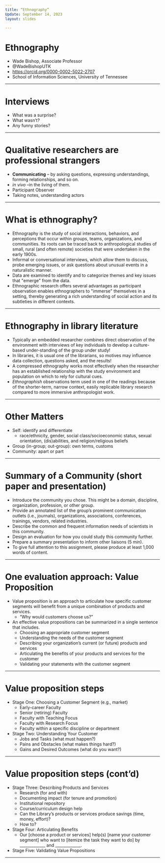 ```yaml
---
title: “Ethnography”
Update: September 14, 2023
layout: slides

---
```


# Ethnography

- Wade Bishop, Associate Professor
- @WadeBishopUTK
- https://orcid.org/0000-0002-5022-2707
- School of Information Sciences, University of Tennessee

---

# Interviews

- What was a surprise?
- What wasn’t?
- Any funny stories?

---

# Qualitative researchers are professional strangers

- **Communicating** – by asking questions, expressing understandings, forming relationships, and so on.
- *in vivo* –in the living of them.
- Participant Observer
- Taking notes, understanding actors

---

# What is ethnography?

- Ethnography is the study of social interactions, behaviors, and perceptions that occur within groups, teams, organizations, and communities. Its roots can be traced back to anthropological studies of small, rural (and often remote) societies that were undertaken in the early 1900s. 
- Informal or conversational interviews, which allow them to discuss, probe emerging issues, or ask questions about unusual events in a naturalistic manner.
- Data are examined to identify and to categorize themes and key issues that "emerge" from the data.
- Ethnographic research offers several advantages as participant observation enables ethnographers to "immerse" themselves in a setting, thereby generating a rich understanding of social action and its subtleties in different contexts.

---

# Ethnography in library literature

- Typically an embedded researcher combines direct observation of the  environment with interviews of key individuals to develop a culture-based under-standing of the group under study!
- In libraries, it is usual one of the librarians, so motives may influence data collection, questions asked, and the results!
- A compressed ethnography works most effectively when the researcher has an established relationship with the study environment and population on which to rely for cultural cues.
- *Ethnographish* observations term used in one of the readings because of the shorter-term, narrow context, easily replicable library research compared to more immersive anthropologist work.

---

# Other Matters

- Self: identify and differentiate
  * race/ethnicity, gender, social class/socioeconomic status, sexual orientation, (dis)abilities, and religion/religious beliefs
- Group (in-group; out-group): own terms, customs
- Community: apart or part

---

# Summary of a Community (short paper and presentation)

- Introduce the community you chose. This might be a domain, discipline, organization, profession, or other group.
- Provide an annotated list of the group’s prominent communication outlets (i.e., journals), organizations, associations, conferences, trainings, vendors, related industries.
- Describe the common and frequent information needs of scientists in this community.
- Design an evaluation for how you could study this community further.
- Prepare a summary presentation to inform other liaisons (5 min).
- To give full attention to this assignment, please produce at least 1,000 words of content.

---

# One evaluation approach: Value Proposition

- Value proposition is an approach to articulate how specific customer segments will benefit from a unique combination of products and services. 
  * “Why would customers choose us?”
- An effective value propositions can be summarized in a single sentence that includes. 
  * Choosing an appropriate customer segment
  * Understanding the needs of the customer segment
  * Describing your organization’s current (or future) products and services
  * Articulating the benefits of your products and services for the customer
  * Validating your statements with the customer segment

---

# Value proposition steps

- Stage One: Choosing a Customer Segment (e.g., market)
  * Early-career Faculty 
  * Senior (retiring) Faculty 
  * Faculty with Teaching Focus 
  * Faculty with Research Focus 
  * Faculty within a specific discipline or department
- Stage Two: Understanding Your Customer
  * Jobs and Tasks (what must happen?)
  * Pains and Obstacles (what makes things hard?)
  * Gains and Desired Outcomes (what do you want?)

---

# Value proposition steps (cont’d)

- Stage Three: Describing Products and Services
  * Research (for and with) 
  * Documenting impact (for tenure and promotion) 
  * Institutional repository 
  * Course/curriculum design help
  * Can the Library’s products or services produce savings (time, money, effort)? 
  * How to?
- Stage Four: Articulating Benefits
  * Our [choose a product or services] help(s) [name your customer segment] who want to [itemize the task they want to do] by _____________ and _____________.
- Stage Five: Validating Value Propositions

---

